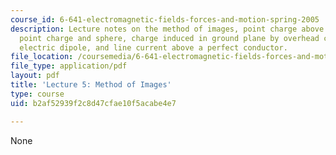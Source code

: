 ```yaml
---
course_id: 6-641-electromagnetic-fields-forces-and-motion-spring-2005
description: Lecture notes on the method of images, point charge above ground plane,
  point charge and sphere, charge induced in ground plane by overhead conductor, point
  electric dipole, and line current above a perfect conductor.
file_location: /coursemedia/6-641-electromagnetic-fields-forces-and-motion-spring-2005/b2af52939f2c8d47cfae10f5acabe4e7_lecture5.pdf
file_type: application/pdf
layout: pdf
title: 'Lecture 5: Method of Images'
type: course
uid: b2af52939f2c8d47cfae10f5acabe4e7

---
```

None